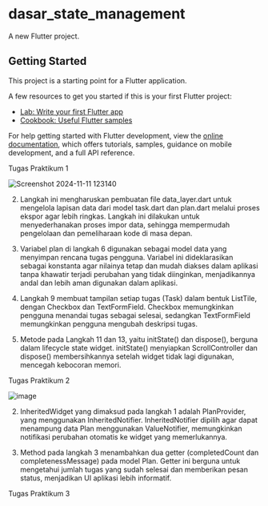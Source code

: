 # dasar_state_management

A new Flutter project.

## Getting Started

This project is a starting point for a Flutter application.

A few resources to get you started if this is your first Flutter project:

- [Lab: Write your first Flutter app](https://docs.flutter.dev/get-started/codelab)
- [Cookbook: Useful Flutter samples](https://docs.flutter.dev/cookbook)

For help getting started with Flutter development, view the
[online documentation](https://docs.flutter.dev/), which offers tutorials,
samples, guidance on mobile development, and a full API reference.

Tugas Praktikum 1

![Screenshot 2024-11-11 123140](https://github.com/user-attachments/assets/5d6e6f4f-6402-48b4-90ce-7646a6d08d10)

2. Langkah ini mengharuskan pembuatan file data_layer.dart untuk mengelola lapisan data dari model task.dart dan plan.dart melalui proses ekspor agar lebih ringkas. Langkah ini dilakukan untuk menyederhanakan proses impor data, sehingga mempermudah pengelolaan dan pemeliharaan kode di masa depan.

3. Variabel plan di langkah 6 digunakan sebagai model data yang menyimpan rencana tugas pengguna. Variabel ini dideklarasikan sebagai konstanta agar nilainya tetap dan mudah diakses dalam aplikasi tanpa khawatir terjadi perubahan yang tidak diinginkan, menjadikannya andal dan lebih aman digunakan dalam aplikasi.

4. Langkah 9 membuat tampilan setiap tugas (Task) dalam bentuk ListTile, dengan Checkbox dan TextFormField. Checkbox memungkinkan pengguna menandai tugas sebagai selesai, sedangkan TextFormField memungkinkan pengguna mengubah deskripsi tugas.

5. Metode pada Langkah 11 dan 13, yaitu initState() dan dispose(), berguna dalam lifecycle state widget. initState() menyiapkan ScrollController dan dispose() membersihkannya setelah widget tidak lagi digunakan, mencegah kebocoran memori.

Tugas Praktikum 2

![image](https://github.com/user-attachments/assets/4628d5d8-e2aa-4896-b097-866f334740e1)

2. InheritedWidget yang dimaksud pada langkah 1 adalah PlanProvider, yang menggunakan InheritedNotifier. InheritedNotifier dipilih agar dapat menampung data Plan menggunakan ValueNotifier, memungkinkan notifikasi perubahan otomatis ke widget yang memerlukannya.

3. Method pada langkah 3 menambahkan dua getter (completedCount dan completenessMessage) pada model Plan. Getter ini berguna untuk mengetahui jumlah tugas yang sudah selesai dan memberikan pesan status, menjadikan UI aplikasi lebih informatif.

Tugas Praktikum 3

